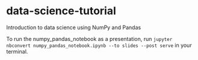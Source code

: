 # data-science-tutorial
Introduction to data science using NumPy and Pandas

To run the numpy_pandas_notebook as a presentation, run `jupyter nbconvert numpy_pandas_notebook.ipynb --to slides --post serve` in your terminal.
